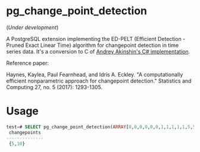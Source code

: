 # pg_change_point_detection

(*Under development*) 

A PostgreSQL extension implementing the ED-PELT (Efficient Detection - Pruned Exact Linear Time) algorithm for changepoint detection in time series data. It's a conversion to C of [Andrey Akinshin's C# implementation](https://aakinshin.net/posts/edpelt/).

Reference paper:

Haynes, Kaylea, Paul Fearnhead, and Idris A. Eckley. "A computationally efficient nonparametric approach for changepoint detection." Statistics and Computing 27, no. 5 (2017): 1293-1305.

# Usage

```sql
test=# SELECT pg_change_point_detection(ARRAY[0,0,0,0,0,0,1,1,1,1,1,5,5,5,5,5,5,5,5]::float8[]) AS changepoints;
 changepoints 
--------------
 {5,10}
```
